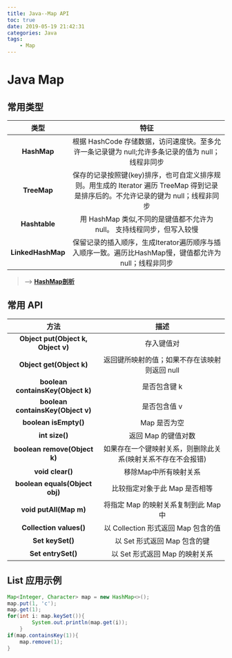 ```yaml
---
title: Java--Map API
toc: true
date: 2019-05-19 21:42:31
categories: Java
tags: 
    - Map
---
```


# **Java Map**

## **常用类型**


类型 |特征 
:-: | :-: 
**HashMap** | 根据 HashCode 存储数据，访问速度快。至多允许一条记录键为 null;允许多条记录的值为 null；线程非同步  
**TreeMap** | 保存的记录按照键(key)排序，也可自定义排序规则。用生成的 Iterator 遍历 TreeMap 得到记录是排序后的。不允许记录的键为 null；线程非同步 
**Hashtable** | 用 HashMap 类似,不同的是键值都不允许为 null。 支持线程同步，但写入较慢 
**LinkedHashMap** | 保留记录的插入顺序，生成Iterator遍历顺序与插入顺序一致。遍历比HashMap慢，键值都允许为 null；线程非同步 

> --> [**HashMap剖析**](https://zhuanlan.zhihu.com/p/21673805)


## **常用 API**

方法 | 描述 
:-: | :-: 
**Object put(Object k, Object v)** | 存入键值对 
**Object get(Object k)** | 返回键所映射的值；如果不存在该映射则返回 null 
**boolean containsKey(Object k)** | 是否包含键 k 
**boolean containsKey(Object v)** | 是否包含值 v 
**boolean isEmpty()** | Map 是否为空 
**int size()** | 返回 Map 的键值对数 
**boolean remove(Object k)** | 如果存在一个键映射关系，则删除此关系(映射关系不存在不会报错) 
**void clear()** | 移除Map中所有映射关系 
**boolean equals(Object obj)** | 比较指定对象于此 Map 是否相等 
**void putAll(Map m)** | 将指定 Map 的映射关系复制到此 Map 中 
**Collection values()** | 以 Collection 形式返回 Map 包含的值 
**Set keySet()** | 以 Set 形式返回 Map 包含的键 
**Set entrySet()** | 以 Set 形式返回 Map 的映射关系

## **List 应用示例**

```Java
Map<Integer, Character> map = new HashMap<>();
map.put(1, 'c');
map.get(1);
for(int i: map.keySet()){
        System.out.println(map.get(i));
    }
if(map.containsKey(1)){
    map.remove(1);
}
```